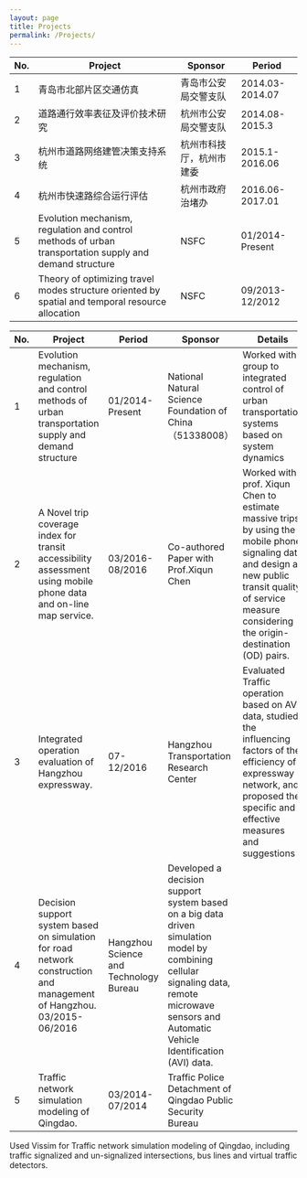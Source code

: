 ```yaml
---
layout: page
title: Projects
permalink: /Projects/
---
```

No.|  Project | Sponsor  | Period 
---|----|------|----
1 | 青岛市北部片区交通仿真&nbsp;&nbsp;   | 青岛市公安局交警支队&nbsp;&nbsp;  | 2014.03-2014.07
2 | 道路通行效率表征及评价技术研究&nbsp;&nbsp;  | 杭州市公安局交警支队&nbsp;&nbsp;  | 2014.08-2015.3
3 | 杭州市道路网络建管决策支持系统&nbsp;&nbsp;    | 杭州市科技厅，杭州市建委&nbsp;&nbsp;  | 2015.1-2016.06
4 | 杭州市快速路综合运行评估&nbsp;&nbsp;     | 杭州市政府治堵办&nbsp;&nbsp;|2016.06-2017.01
5 | Evolution mechanism, regulation and control methods of urban transportation supply and demand structure    | NSFC&nbsp;&nbsp;|01/2014-Present
6 | Theory of optimizing travel modes structure oriented by spatial and temporal resource allocation    | NSFC&nbsp;&nbsp;|09/2013-12/2012

No.|  Project | Period |Sponsor  | Details
---|----|------|----|----
1|Evolution mechanism, regulation and control methods of urban transportation supply and demand structure|  01/2014-Present|National Natural Science Foundation of China（51338008）|Worked with group to integrated control of urban transportation systems based on system dynamics
2|A Novel trip coverage index for transit accessibility assessment using mobile phone data and on-line map service.	|03/2016-08/2016|Co-authored Paper with Prof.Xiqun Chen|Worked with prof. Xiqun Chen to estimate massive trips by using the mobile phone signaling data and design a new public transit quality of service measure considering the origin-destination (OD) pairs.
3|Integrated operation evaluation of Hangzhou expressway.	|07-12/2016|Hangzhou Transportation Research Center|Evaluated Traffic operation based on AVI data, studied the influencing factors of the efficiency of expressway network, and proposed the specific and effective measures and suggestions
4|Decision support system based on simulation for road network construction and management of Hangzhou. 	03/2015-06/2016|Hangzhou Science and Technology Bureau|Developed a decision support system based on a big data driven simulation model by combining cellular signaling data, remote microwave sensors and Automatic Vehicle Identification (AVI) data. 
5|Traffic network simulation modeling of Qingdao.	|03/2014-07/2014|Traffic Police Detachment of Qingdao Public Security Bureau|
Used Vissim for Traffic network simulation modeling of Qingdao, including traffic signalized and un-signalized intersections, bus lines and virtual traffic detectors.
